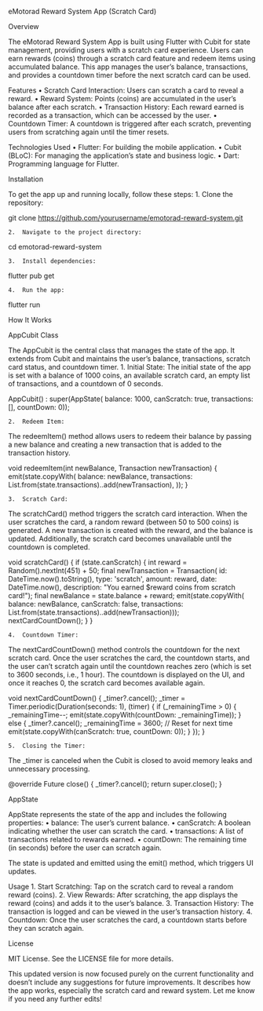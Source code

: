 eMotorad Reward System App (Scratch Card)

Overview

The eMotorad Reward System App is built using Flutter with Cubit for state management, providing users with a scratch card experience. Users can earn rewards (coins) through a scratch card feature and redeem items using accumulated balance. This app manages the user’s balance, transactions, and provides a countdown timer before the next scratch card can be used.

Features
	•	Scratch Card Interaction: Users can scratch a card to reveal a reward.
	•	Reward System: Points (coins) are accumulated in the user’s balance after each scratch.
	•	Transaction History: Each reward earned is recorded as a transaction, which can be accessed by the user.
	•	Countdown Timer: A countdown is triggered after each scratch, preventing users from scratching again until the timer resets.

Technologies Used
	•	Flutter: For building the mobile application.
	•	Cubit (BLoC): For managing the application’s state and business logic.
	•	Dart: Programming language for Flutter.

Installation

To get the app up and running locally, follow these steps:
	1.	Clone the repository:

git clone https://github.com/yourusername/emotorad-reward-system.git


	2.	Navigate to the project directory:

cd emotorad-reward-system


	3.	Install dependencies:

flutter pub get


	4.	Run the app:

flutter run



How It Works

AppCubit Class

The AppCubit is the central class that manages the state of the app. It extends from Cubit<AppState> and maintains the user’s balance, transactions, scratch card status, and countdown timer.
	1.	Initial State:
The initial state of the app is set with a balance of 1000 coins, an available scratch card, an empty list of transactions, and a countdown of 0 seconds.

AppCubit()
   : super(AppState(
         balance: 1000, canScratch: true, transactions: [], countDown: 0));


	2.	Redeem Item:
The redeemItem() method allows users to redeem their balance by passing a new balance and creating a new transaction that is added to the transaction history.

void redeemItem(int newBalance, Transaction newTransaction) {
  emit(state.copyWith(
    balance: newBalance,
    transactions: List.from(state.transactions)..add(newTransaction),
  ));
}


	3.	Scratch Card:
The scratchCard() method triggers the scratch card interaction. When the user scratches the card, a random reward (between 50 to 500 coins) is generated. A new transaction is created with the reward, and the balance is updated. Additionally, the scratch card becomes unavailable until the countdown is completed.

void scratchCard() {
  if (state.canScratch) {
    int reward = Random().nextInt(451) + 50;
    final newTransaction = Transaction(
        id: DateTime.now().toString(),
        type: 'scratch',
        amount: reward,
        date: DateTime.now(),
        description: "You earned $reward coins from scratch card!");
    final newBalance = state.balance + reward;
    emit(state.copyWith(
        balance: newBalance,
        canScratch: false,
        transactions: List.from(state.transactions)..add(newTransaction)));
    nextCardCountDown();
  }
}


	4.	Countdown Timer:
The nextCardCountDown() method controls the countdown for the next scratch card. Once the user scratches the card, the countdown starts, and the user can’t scratch again until the countdown reaches zero (which is set to 3600 seconds, i.e., 1 hour). The countdown is displayed on the UI, and once it reaches 0, the scratch card becomes available again.

void nextCardCountDown() {
  _timer?.cancel();
  _timer = Timer.periodic(Duration(seconds: 1), (timer) {
    if (_remainingTime > 0) {
      _remainingTime--;
      emit(state.copyWith(countDown: _remainingTime));
    } else {
      _timer?.cancel();
      _remainingTime = 3600; // Reset for next time
      emit(state.copyWith(canScratch: true, countDown: 0));
    }
  });
}


	5.	Closing the Timer:
The _timer is canceled when the Cubit is closed to avoid memory leaks and unnecessary processing.

@override
Future<void> close() {
  _timer?.cancel();
  return super.close();
}



AppState

AppState represents the state of the app and includes the following properties:
	•	balance: The user’s current balance.
	•	canScratch: A boolean indicating whether the user can scratch the card.
	•	transactions: A list of transactions related to rewards earned.
	•	countDown: The remaining time (in seconds) before the user can scratch again.

The state is updated and emitted using the emit() method, which triggers UI updates.

Usage
	1.	Start Scratching: Tap on the scratch card to reveal a random reward (coins).
	2.	View Rewards: After scratching, the app displays the reward (coins) and adds it to the user’s balance.
	3.	Transaction History: The transaction is logged and can be viewed in the user’s transaction history.
	4.	Countdown: Once the user scratches the card, a countdown starts before they can scratch again.

License

MIT License. See the LICENSE file for more details.

This updated version is now focused purely on the current functionality and doesn’t include any suggestions for future improvements. It describes how the app works, especially the scratch card and reward system. Let me know if you need any further edits!
